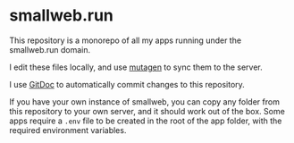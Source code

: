 # smallweb.run

This repository is a monorepo of all my apps running under the smallweb.run domain.

I edit these files locally, and use [mutagen](https://mutagen.io) to sync them to the server.

I use [GitDoc](https://marketplace.visualstudio.com/items?itemName=vsls-contrib.gitdoc) to automatically commit changes to this repository.

If you have your own instance of smallweb, you can copy any folder from this repository to your own server, and it should work out of the box. Some apps require a `.env` file to be created in the root of the app folder, with the required environment variables.

